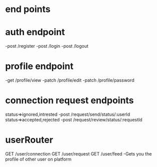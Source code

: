# end points

# auth endpoint

-post /register
-post /login
-post /logout

# profile endpoint
-get /profile/view
-patch /profile/edit
-patch /profile/password


# connection request endpoints
status=>ignored,intrested
-post /request/send/status/:userId
status=>accepted,rejected
-post /request/review/status/:requestId

# userRouter
GET /user/connection
GET /user/request
GET /user/feed -Gets you the profile of other user on platform

#
